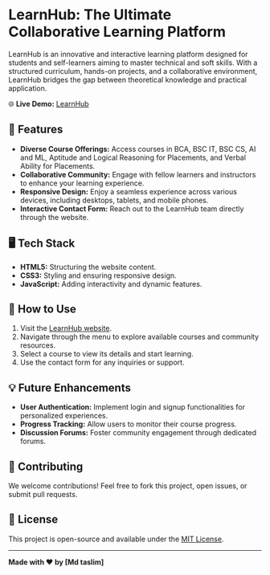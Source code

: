 # LearnHub: The Ultimate Collaborative Learning Platform

LearnHub is an innovative and interactive learning platform designed for students and self-learners aiming to master technical and soft skills. With a structured curriculum, hands-on projects, and a collaborative environment, LearnHub bridges the gap between theoretical knowledge and practical application.

🌐 **Live Demo:** [LearnHub](https://learnhub-0.netlify.app/)

## 📑 Features

- **Diverse Course Offerings:** Access courses in BCA, BSC IT, BSC CS, AI and ML, Aptitude and Logical Reasoning for Placements, and Verbal Ability for Placements.
- **Collaborative Community:** Engage with fellow learners and instructors to enhance your learning experience.
- **Responsive Design:** Enjoy a seamless experience across various devices, including desktops, tablets, and mobile phones.
- **Interactive Contact Form:** Reach out to the LearnHub team directly through the website.

## 🖥️ Tech Stack

- **HTML5:** Structuring the website content.
- **CSS3:** Styling and ensuring responsive design.
- **JavaScript:** Adding interactivity and dynamic features.

## 🚀 How to Use

1. Visit the [LearnHub website](https://learnhub-0.netlify.app/).
2. Navigate through the menu to explore available courses and community resources.
3. Select a course to view its details and start learning.
4. Use the contact form for any inquiries or support.

## 💡 Future Enhancements

- **User Authentication:** Implement login and signup functionalities for personalized experiences.
- **Progress Tracking:** Allow users to monitor their course progress.
- **Discussion Forums:** Foster community engagement through dedicated forums.

## 🤝 Contributing

We welcome contributions! Feel free to fork this project, open issues, or submit pull requests.

## 📝 License

This project is open-source and available under the [MIT License](LICENSE).

---

**Made with ❤️ by [Md taslim]**
